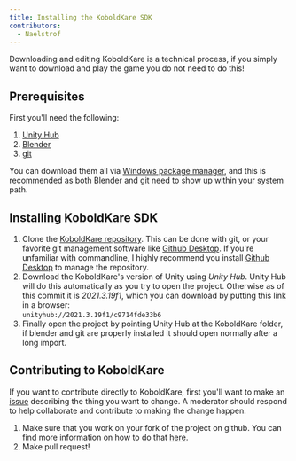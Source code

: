 ```yaml
---
title: Installing the KoboldKare SDK
contributors:
  - Naelstrof
---
```


Downloading and editing KoboldKare is a technical process, if you simply want to download and play the game you do not need to do this!

## Prerequisites

First you'll need the following:

1.  [Unity Hub](https://unity.com/download)
2.  [Blender](https://www.blender.org/download/)
3.  [git](https://git-scm.com/downloads)



You can download them all via [Windows package manager](https://learn.microsoft.com/en-us/windows/package-manager/winget/#use-winget), and this is recommended as both Blender and git need to show up within your system path.

## Installing KoboldKare SDK
    
1.  Clone the [KoboldKare repository](https://github.com/naelstrof/KoboldKare). This can be done with git, or your favorite git management software like [Github Desktop](https://desktop.github.com/). If you're unfamiliar with commandline, I highly recommend you install [Github Desktop](https://desktop.github.com/) to manage the repository.
2.  Download the KoboldKare's version of Unity using *Unity Hub*. Unity Hub will do this automatically as you try to open the project. Otherwise as of this commit it is *2021.3.19f1*, which you can download by putting this link in a browser:  
    `unityhub://2021.3.19f1/c9714fde33b6`
3.  Finally open the project by pointing Unity Hub at the KoboldKare folder, if blender and git are properly installed it should open normally after a long import.

## Contributing to KoboldKare

If you want to contribute directly to KoboldKare, first you'll want to make an [issue](https://github.com/naelstrof/KoboldKare/issues) describing the thing you want to change. A moderator should respond to help collaborate and contribute to making the change happen.

1.  Make sure that you work on your fork of the project on github. You can find more information on how to do that [here](https://docs.github.com/en/get-started/quickstart/fork-a-repo).
2.  Make pull request!
